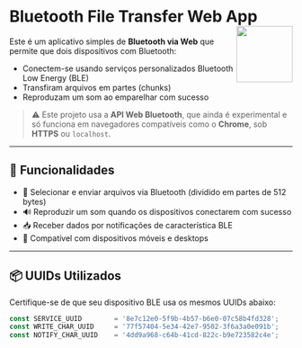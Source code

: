 # Bluetooth File Transfer Web App <img src="https://raw.githubusercontent.com/erikraft/Bluetooth-File-Transfer-to-Web/refs/heads/main/assets/Bluetooth.png" align="right" width="100">

Este é um aplicativo simples de **Bluetooth via Web** que permite que dois dispositivos com Bluetooth:

- Conectem-se usando serviços personalizados Bluetooth Low Energy (BLE)
- Transfiram arquivos em partes (chunks)
- Reproduzam um som ao emparelhar com sucesso

> ⚠️ Este projeto usa a **API Web Bluetooth**, que ainda é experimental e só funciona em navegadores compatíveis como o **Chrome**, sob **HTTPS** ou `localhost`.

---

## 🔧 Funcionalidades

- 📂 Selecionar e enviar arquivos via Bluetooth (dividido em partes de 512 bytes)
- 🔊 Reproduzir um som quando os dispositivos conectarem com sucesso
- 📥 Receber dados por notificações de característica BLE
- 📱 Compatível com dispositivos móveis e desktops

---

## 📦 UUIDs Utilizados

Certifique-se de que seu dispositivo BLE usa os mesmos UUIDs abaixo:

```js
const SERVICE_UUID        = '8e7c12e0-5f9b-4b57-b6e0-07c58b4fd328';
const WRITE_CHAR_UUID     = '77f57404-5e34-42e7-9502-3f6a3a0e091b';
const NOTIFY_CHAR_UUID    = '4dd9a968-c64b-41cd-822c-b9e723582c4e';

